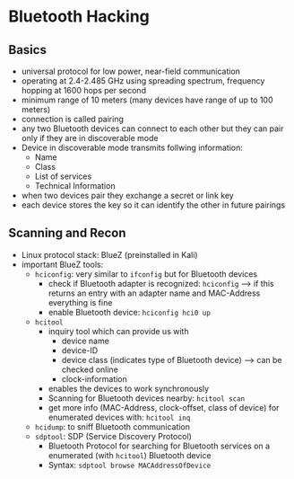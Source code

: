 # Bluetooth Hacking

## Basics

- universal protocol for low power, near-field communication
- operating at 2.4-2.485 GHz using spreading spectrum, frequency hopping at 1600 hops per second
- minimum range of 10 meters (many devices have range of up to 100 meters)
- connection is called pairing
- any two Bluetooth devices can connect to each other but they can pair only if they are in discoverable mode
- Device in discoverable mode transmits follwing information:
  - Name
  - Class
  - List of services
  - Technical Information
- when two devices pair they exchange a secret or link key
- each device stores the key so it can identify the other in future pairings

## Scanning and Recon

- Linux protocol stack: BlueZ (preinstalled in Kali)
- important BlueZ tools:
  - `hciconfig`: very similar to `ifconfig` but for Bluetooth devices
    - check if Bluetooth adapter is recognized:
      `hciconfig` --> if this returns an entry with an adapter name and MAC-Address everything is fine
    - enable Bluetooth device:
      `hciconfig hci0 up`
  - `hcitool`
    - inquiry tool which can provide us with
      - device name
      - device-ID
      - device class (indicates type of Bluetooth device) --> can be checked online
      - clock-information
    - enables the devices to work synchronously
    - Scanning for Bluetooth devices nearby:
      `hcitool scan`
    - get more info (MAC-Address, clock-offset, class of device) for enumerated devices with:
      `hcitool inq`
  - `hcidump`: to sniff Bluetooth communication
  - `sdptool`: SDP (Service Discovery Protocol)
    - Bluetooth Protocol for searching for Bluetooth services on a enumerated (with `hcitool`) Bluetooth device
    - Syntax: `sdptool browse MACAddressOfDevice`
